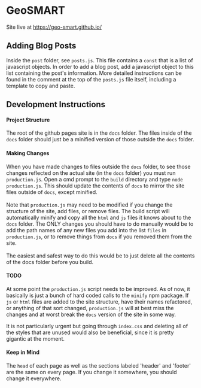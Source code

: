 # GeoSMART

Site live at https://geo-smart.github.io/

## Adding Blog Posts

Inside the `post` folder, see `posts.js`. This file contains a `const` that is a list of javascript objects. In order to
add a blog post, add a javascript object to this list containing the post's information. More detailed instructions can
be found in the comment at the top of the `posts.js` file itself, including a template to copy and paste.

## Development Instructions

#### Project Structure
The root of the github pages site is in the `docs` folder. The files inside of the `docs`
folder should just be a minified version of those outside the `docs` folder.

#### Making Changes
When you have made changes to files outside the `docs` folder, to see those changes reflected on the actual site (in the
`docs` folder) you must run `production.js`. Open a cmd prompt to the `build` directory and type `node production.js`. 
This should update the contents of `docs` to mirror the site files outside of `docs`, except minified. 
<br><br>
Note that `production.js` may need to be modified if you change the structure of the site, add files, or remove files. 
The build script will automatically minify and copy all the `html` and `js` files it knows about to the  `docs` folder. 
The ONLY changes you should have to do manually would be to add the path names of any new files you add into the list 
`files` in `production.js`, or to remove things from `docs` if you removed them from the site. 
<br><br>
The easiest and safest way to do this would be to just delete all the contents of the docs folder before you build.

#### TODO
At some point the `production.js` script needs to be improved. As of now, it basically is just a bunch of hard coded
calls to the `minify` npm package. If `js` or `html` files are added to the site structure, have their names refactored,
or anything of that sort changed, `production.js` will at best miss the changes and at worst break the `docs` version of
the site in some way. 

It is not particularly urgent but going through `index.css` and deleting all of the styles that are unused would also
be beneficial, since it is pretty gigantic at the moment.

#### Keep in Mind
The `head` of each page as well as the sections labeled 'header' and 'footer' are the same on every page. If you change
it somewhere, you should change it everywhere.
